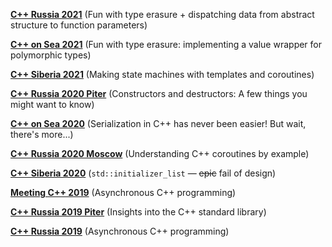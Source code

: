 **[C++ Russia 2021](C++%20Russia%202021)** (Fun with type erasure + dispatching data from abstract structure to function parameters)

**[C++ on Sea 2021](C++%20on%20Sea%202021)** (Fun with type erasure: implementing a value wrapper for polymorphic types)

**[C++ Siberia 2021](C++%20Siberia%202021)** (Making state machines with templates and coroutines)

**[C++ Russia 2020 Piter](C++%20Russia%202020%20Piter)** (Constructors and destructors: A few things you might want to know)

**[C++ on Sea 2020](C++%20On%20Sea%202020)** (Serialization in C++ has never been easier! But wait, there's more...)

**[C++ Russia 2020 Moscow](C++%20Russia%202020%20Moscow)** (Understanding C++ coroutines by example)

**[C++ Siberia 2020](C++%20Siberia%202020)** (`std::initializer_list` &mdash; ~~epic~~ fail of design)

**[Meeting C++ 2019](Meeting%20C++%202019)** (Asynchronous C++ programming)

**[C++ Russia 2019 Piter](C++%20Russia%202019%20Piter)** (Insights into the C++ standard library)

**[C++ Russia 2019](C++%20Russia%202019)** (Asynchronous C++ programming)
